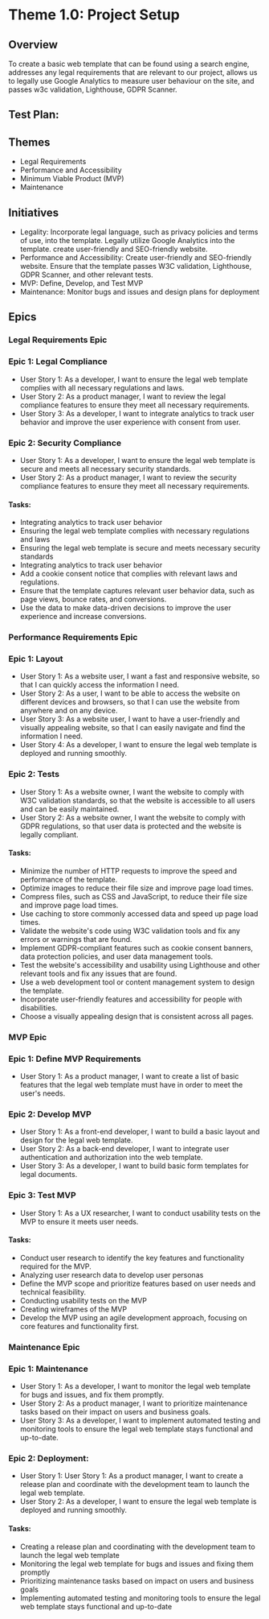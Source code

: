 # Theme 1.0: Project Setup
## Overview
To create a basic web template that can be found using a search engine, addresses any legal requirements that are relevant 
to our project, allows us to legally use Google Analytics to measure user behaviour on the site, and passes w3c 
validation, Lighthouse, GDPR Scanner.
## Test Plan:
## Themes
* Legal Requirements
* Performance and Accessibility
* Minimum Viable Product (MVP)
* Maintenance

## Initiatives
* Legality: Incorporate legal language, such as privacy policies and terms of use, into the template. Legally utilize 
Google Analytics into the template.
create user-friendly and SEO-friendly website.
* Performance and Accessibility: Create user-friendly and SEO-friendly website. Ensure that the template passes W3C validation, Lighthouse, GDPR Scanner, and other relevant tests.
* MVP: Define, Develop, and Test MVP
* Maintenance: Monitor bugs and issues and design plans for deployment

## Epics

### Legal Requirements Epic
### Epic 1: Legal Compliance
* User Story 1: As a developer, I want to ensure the legal web template complies with all necessary regulations and laws.
* User Story 2: As a product manager, I want to review the legal compliance features to ensure they meet all necessary requirements.
* User Story 3: As a developer, I want to integrate analytics to track user behavior and improve the user experience with consent from user.
### Epic 2: Security Compliance
* User Story 1: As a developer, I want to ensure the legal web template is secure and meets all necessary security standards.
* User Story 2: As a product manager, I want to review the security compliance features to ensure they meet all necessary requirements.
#### Tasks:
* Integrating analytics to track user behavior
* Ensuring the legal web template complies with necessary regulations and laws
* Ensuring the legal web template is secure and meets necessary security standards
* Integrating analytics to track user behavior
* Add a cookie consent notice that complies with relevant laws and regulations.
* Ensure that the template captures relevant user behavior data, such as page views, bounce rates, and conversions.
* Use the data to make data-driven decisions to improve the user experience and increase conversions.

### Performance Requirements Epic
### Epic 1: Layout
* User Story 1: As a website user, I want a fast and responsive website, so that I can quickly access the information I need.
* User Story 2: As a user, I want to be able to access the website on different devices and browsers, so that I can use the website 
from anywhere and on any device.
* User Story 3: As a website user, I want to have a user-friendly and visually appealing website, so that I can easily navigate 
and find the information I need.
* User Story 4: As a developer, I want to ensure the legal web template is deployed and running smoothly.
### Epic 2: Tests
* User Story 1: As a website owner, I want the website to comply with W3C validation standards, so that the website is accessible to all users and can be easily maintained.
* User Story 2: As a website owner, I want the website to comply with GDPR regulations, so that user data is protected and the website is legally compliant.
#### Tasks:
* Minimize the number of HTTP requests to improve the speed and performance of the template.
* Optimize images to reduce their file size and improve page load times.
* Compress files, such as CSS and JavaScript, to reduce their file size and improve page load times.
* Use caching to store commonly accessed data and speed up page load times.
* Validate the website's code using W3C validation tools and fix any errors or warnings that are found.
* Implement GDPR-compliant features such as cookie consent banners, data protection policies, and user data management tools.
* Test the website's accessibility and usability using Lighthouse and other relevant tools and fix any issues that are found.
* Use a web development tool or content management system to design the template.
* Incorporate user-friendly features and accessibility for people with disabilities.
* Choose a visually appealing design that is consistent across all pages.

### MVP Epic
### Epic 1: Define MVP Requirements
* User Story 1: As a product manager, I want to create a list of basic features that the legal web template must have in order to meet the user's needs.
### Epic 2: Develop MVP
* User Story 1: As a front-end developer, I want to build a basic layout and design for the legal web template.
* User Story 2: As a back-end developer, I want to integrate user authentication and authorization into the web template.
* User Story 3: As a developer, I want to build basic form templates for legal documents.
### Epic 3: Test MVP
* User Story 1: As a UX researcher, I want to conduct usability tests on the MVP to ensure it meets user needs.
#### Tasks:
* Conduct user research to identify the key features and functionality required for the MVP.
* Analyzing user research data to develop user personas
* Define the MVP scope and prioritize features based on user needs and technical feasibility.
* Conducting usability tests on the MVP
* Creating wireframes of the MVP
* Develop the MVP using an agile development approach, focusing on core features and functionality first.

### Maintenance Epic
### Epic 1: Maintenance
* User Story 1: As a developer, I want to monitor the legal web template for bugs and issues, and fix them promptly.
* User Story 2: As a product manager, I want to prioritize maintenance tasks based on their impact on users and business goals.
* User Story 3: As a developer, I want to implement automated testing and monitoring tools to ensure the legal web template stays functional and up-to-date.
### Epic 2: Deployment:
* User Story 1: User Story 1: As a product manager, I want to create a release plan and coordinate with the development team to launch the legal web template.
* User Story 2: As a developer, I want to ensure the legal web template is deployed and running smoothly.
#### Tasks: 
* Creating a release plan and coordinating with the development team to launch the legal web template
* Monitoring the legal web template for bugs and issues and fixing them promptly
* Prioritizing maintenance tasks based on impact on users and business goals
* Implementing automated testing and monitoring tools to ensure the legal web template stays functional and up-to-date